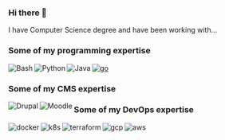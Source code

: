 ### Hi there 👋

   I have Computer Science degree and have been working with...

### Some of my programming expertise
[<img align="left" alt="Bash" src="https://img.shields.io/badge/Bash-%23A32D2A.svg?&style=for-the-badge&logo=shell&logoColor=white" />](#)  

[<img align="left" alt="Python" src="https://img.shields.io/badge/Python-%232b5b84.svg?&style=for-the-badge&logo=python&logoColor=white" />](#)  

[<img align="left" alt="Java" src="https://img.shields.io/badge/Java-%233a75b0.svg?&style=for-the-badge&logo=javascript&logoColor=white" />](#)  

[<img alt="go" src="https://img.shields.io/badge/go-%231DA1F2.svg?&style=for-the-badge&logo=go&logoColor=white" />](#)  

### Some of my CMS expertise

[<img align="left" alt="Drupal" src="https://img.shields.io/badge/Drupal-%23064771.svg?&style=for-the-badge&logo=drupal&logoColor=white" />](#)  

[<img align="left" alt="Moodle" src="https://img.shields.io/badge/Moodle-%23F98012.svg?&style=for-the-badge&logo=moodle&logoColor=white" />](#)  

### Some of my DevOps expertise

[<img align="left" alt="docker" src="https://img.shields.io/badge/docker%20-%2343853D.svg?&style=for-the-badge&logo=docker&logoColor=white" />](#)

[<img align="left" alt="k8s" src="https://img.shields.io/badge/kubernetes-%23326ce5.svg?style=for-the-badge&logo=kubernetes&logoColor=white" />](#)

[<img align="left" alt="terraform" src="https://img.shields.io/badge/terraform-%23844FBA.svg?&style=for-the-badge&logo=terraform&logoColor=white" />](#)

[<img align="left" alt="gcp" src="https://img.shields.io/badge/Google%20Cloud-gray?logo=googlecloud&logoColor=white&style=for-the-badge" />](#)

[<img align="left" alt="aws" src="https://img.shields.io/badge/Amazon%20AWS-%23232F3E?logo=amazon-aws&logoColor=white&style=for-the-badge" />](#)

<!--
**reinaldoc/reinaldoc** is a ✨ _special_ ✨ repository because its `README.md` (this file) appears on your GitHub profile.

Here are some ideas to get you started:

- 🔭 I’m currently working on ...
- 🌱 I’m currently learning ...
- 👯 I’m looking to collaborate on ...
- 🤔 I’m looking for help with ...
- 💬 Ask me about ...
- 📫 How to reach me: ...
- 😄 Pronouns: ...
- ⚡ Fun fact: ...
-->
